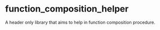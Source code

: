 # function_composition_helper
 A header only library that aims to help in function composition procedure.

